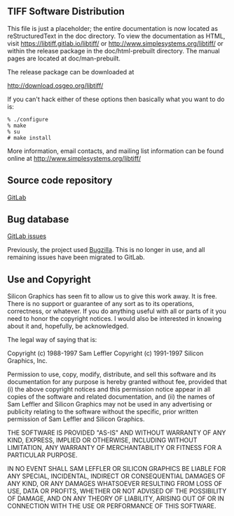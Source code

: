 TIFF Software Distribution
--------------------------
This file is just a placeholder; the entire documentation is now located
as reStructuredText in the doc directory. To view the documentation
as HTML, visit https://libtiff.gitlab.io/libtiff/ or
http://www.simplesystems.org/libtiff/ or within the release package
in the doc/html-prebuilt directory. The manual pages are
located at doc/man-prebuilt.

The release package can be downloaded at

http://download.osgeo.org/libtiff/

If you can't hack either of these options then basically what you
want to do is:

    % ./configure
    % make
    % su
    # make install

More information, email contacts, and mailing list information can be 
found online at http://www.simplesystems.org/libtiff/

Source code repository
----------------------

[GitLab](https://gitlab.com/libtiff/libtiff)

Bug database
------------

[GitLab issues](https://gitlab.com/libtiff/libtiff/issues)

Previously, the project used
[Bugzilla](http://bugzilla.maptools.org/buglist.cgi?product=libtiff). This
is no longer in use, and all remaining issues have been migrated to GitLab.

Use and Copyright
-----------------
Silicon Graphics has seen fit to allow us to give this work away.  It
is free.  There is no support or guarantee of any sort as to its
operations, correctness, or whatever.  If you do anything useful with
all or parts of it you need to honor the copyright notices.   I would
also be interested in knowing about it and, hopefully, be acknowledged.

The legal way of saying that is:

Copyright (c) 1988-1997 Sam Leffler
Copyright (c) 1991-1997 Silicon Graphics, Inc.

Permission to use, copy, modify, distribute, and sell this software and 
its documentation for any purpose is hereby granted without fee, provided
that (i) the above copyright notices and this permission notice appear in
all copies of the software and related documentation, and (ii) the names of
Sam Leffler and Silicon Graphics may not be used in any advertising or
publicity relating to the software without the specific, prior written
permission of Sam Leffler and Silicon Graphics.

THE SOFTWARE IS PROVIDED "AS-IS" AND WITHOUT WARRANTY OF ANY KIND, 
EXPRESS, IMPLIED OR OTHERWISE, INCLUDING WITHOUT LIMITATION, ANY 
WARRANTY OF MERCHANTABILITY OR FITNESS FOR A PARTICULAR PURPOSE.  

IN NO EVENT SHALL SAM LEFFLER OR SILICON GRAPHICS BE LIABLE FOR
ANY SPECIAL, INCIDENTAL, INDIRECT OR CONSEQUENTIAL DAMAGES OF ANY KIND,
OR ANY DAMAGES WHATSOEVER RESULTING FROM LOSS OF USE, DATA OR PROFITS,
WHETHER OR NOT ADVISED OF THE POSSIBILITY OF DAMAGE, AND ON ANY THEORY OF 
LIABILITY, ARISING OUT OF OR IN CONNECTION WITH THE USE OR PERFORMANCE 
OF THIS SOFTWARE.
